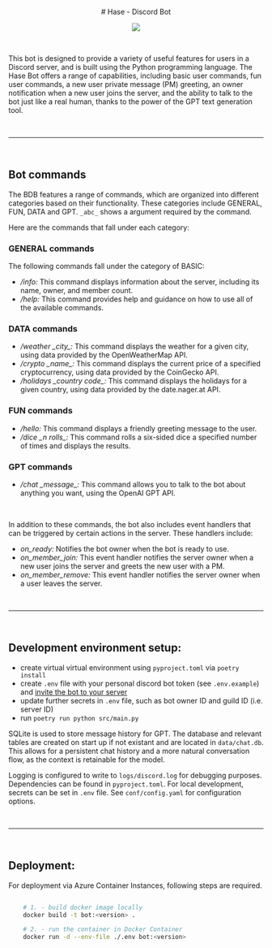 <p align="center">
# Hase - Discord Bot
</p>

<p align="center">
<a href="https://github.com/danczw/discord_assistant_bot/actions">
<img src="https://github.com/danczw/discord_assistant_bot/workflows/Docker/badge.svg?branch=master">
</a>
</p>

<br>

This bot is designed to provide a variety of useful features for users in a Discord server, and is built using the Python programming language. The Hase Bot offers a range of capabilities, including basic user commands, fun user commands, a new user private message (PM) greeting, an owner notification when a new user joins the server, and the ability to talk to the bot just like a real human, thanks to the power of the GPT text generation tool.

<br>

------------

<br>

## Bot commands

The BDB features a range of commands, which are organized into different categories based on their functionality. These categories include GENERAL, FUN, DATA and GPT. `_abc_` shows a argument required by the command.

Here are the commands that fall under each category:

### GENERAL commands

The following commands fall under the category of BASIC:

- */info:* This command displays information about the server, including its name, owner, and member count.
- */help:* This command provides help and guidance on how to use all of the available commands.

### DATA commands
- */weather \_city\_:* This command displays the weather for a given city, using data provided by the OpenWeatherMap API.
- */crypto \_name\_:* This command displays the current price of a specified cryptocurrency, using data provided by the CoinGecko API.
- */holidays \_country code\_:* This command displays the holidays for a given country, using data provided by the date.nager.at API.

### FUN commands
- */hello:* This command displays a friendly greeting message to the user.
- */dice \_n rolls\_:* This command rolls a six-sided dice a specified number of times and displays the results.

### GPT commands
- */chat \_message\_:* This command allows you to talk to the bot about anything you want, using the OpenAI GPT API. 

<br>

In addition to these commands, the bot also includes event handlers that can be triggered by certain actions in the server. These handlers include:

- *on_ready:* Notifies the bot owner when the bot is ready to use.
- *on_member_join:* This event handler notifies the server owner when a new user joins the server and greets the new user with a PM.
- *on_member_remove:* This event handler notifies the server owner when a user leaves the server.

<br>

------------

<br>

## Development environment setup:

- create virtual virtual environment using `pyproject.toml` via `poetry install`
- create `.env` file with your personal discord bot token (see `.env.example`) and [invite the bot to your server](https://discordpy.readthedocs.io/en/stable/discord.html)
- update further secrets in `.env` file, such as bot owner ID and guild ID (i.e. server ID)
- run `poetry run python src/main.py`

SQLite is used to store message history for GPT. The database and relevant tables are created on start up if not existant and are located in `data/chat.db`. This allows for a persistent chat history and a more natural conversation flow, as the context is retainable for the model.

Logging is configured to write to `logs/discord.log` for debugging purposes. Dependencies can be found in `pyproject.toml`. For local development, secrets can be set in `.env` file. See `conf/config.yaml` for configuration options.

<br>

------------

<br>

## Deployment:

For deployment via Azure Container Instances, following steps are required.

```bash

    # 1. - build docker image locally
    docker build -t bot:<version> .

    # 2. - run the container in Docker Container
    docker run -d --env-file ./.env bot:<version>

```